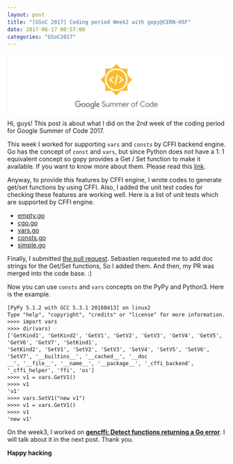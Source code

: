 ```yaml
---
layout: post
title: "[GSoC 2017] Coding period Week2 with gopy@CERN-HSF"
date: 2017-06-17 00:57:00
categories: "GSoC2017"
---
```

![GSoC2017](/images/googlesummerofcode.png)
Hi, guys!
This post is about what I did on the 2nd week of the coding period for Google Summer of Code 2017.

This week I worked for supporting `vars` and `consts` by CFFI backend engine.
Go has the concept of `const` and `vars`, but since Python does not have a 1: 1 equivalent concept so
gopy provides a Get / Set function to make it available.
If you want to know more about them. Please read this [link](https://gobyexample.com/constants).

Anyway, to provide this features by CFFI engine, I wrote codes to generate get/set functions by using CFFI.
Also, I added the unit test codes for checking these features are working well.
Here is a list of unit tests which are supported by CFFI engine.

* [empty.go](https://github.com/go-python/gopy/blob/master/_examples/empty/empty.go)
* [cgo.go](https://github.com/go-python/gopy/blob/master/_examples/cgo/cgo.go)
* [vars.go](https://github.com/go-python/gopy/blob/master/_examples/vars/vars.go) 
* [consts.go](https://github.com/go-python/gopy/blob/master/_examples/consts/consts.go)   
* [simple.go](https://github.com/go-python/gopy/blob/master/_examples/simple/simple.go) 

Finally, I submitted [the pull request](https://github.com/go-python/gopy/pull/98).
Sebastien requested me to add doc strings for the Get/Set functions, So I added them.
And then, my PR was merged into the code base. :)

Now you can use `consts` and `vars` concepts on the PyPy and Python3.
Here is the example.

`````
[PyPy 5.1.2 with GCC 5.3.1 20160413] on linux2
Type "help", "copyright", "credits" or "license" for more information.
>>>> import vars
>>>> dir(vars)
['GetKind1', 'GetKind2', 'GetV1', 'GetV2', 'GetV3', 'GetV4', 'GetV5', 'GetV6', 'GetV7', 'SetKind1', 
'SetKind2', 'SetV1', 'SetV2', 'SetV3', 'SetV4', 'SetV5', 'SetV6', 'SetV7', '__builtins__', '__cached__', '__doc
__', '__file__', '__name__', '__package__', '_cffi_backend', '_cffi_helper', 'ffi', 'os']
>>>> v1 = vars.GetV1()
>>>> v1
'v1'
>>>> vars.SetV1("new v1")
>>>> v1 = vars.GetV1()
>>>> v1
'new v1'

`````

On the week3, I worked on [**gencffi: Detect functions returning a Go error**](https://github.com/go-python/gopy/pull/105). I will talk about it in the next post.
Thank you.

**Happy hacking**



